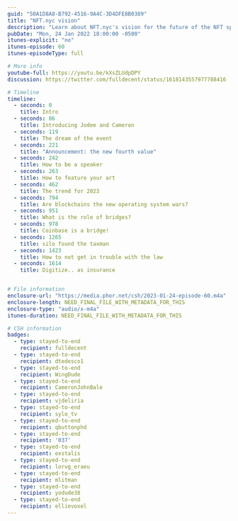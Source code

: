 ```yaml
---
guid: "50A1D8A8-B792-4516-9A4C-3D4DFE8B0389"
title: "NFT.nyc vision"
description: "Learn about NFT.nyc's vision for the future of the NFT space and how they're planning to bring the community together to share ideas. Hear from Jodee and Cameron, organizers of the largest event in the NFT and crypto space, about what to expect in 2023." 
pubDate: "Mon, 24 Jan 2022 18:00:00 -0500"
itunes-explicit: "no"
itunes-episode: 60
itunes-episodeType: full

# More info
youtube-full: https://youtu.be/kXsZLUdpDPY
discussion: https://twitter.com/fulldecent/status/1618143557977788416

# Timeline
timeline:
  - seconds: 0
    title: Intro
  - seconds: 86
    title: Introducing Jodee and Cameron
  - seconds: 119
    title: The dream of the event
  - seconds: 221
    title: "Announcement: the new fourth value"
  - seconds: 242
    title: How to be a speaker
  - seconds: 263
    title: How to feature your art
  - seconds: 462
    title: The trend for 2023
  - seconds: 794
    title: Are blockchains the new operating system wars?
  - seconds: 951
    title: What is the role of bridges?
  - seconds: 978
    title: Coinbase is a bridge!
  - seconds: 1265
    title: silo found the taxman
  - seconds: 1423
    title: How to not get in trouble with the law
  - seconds: 1614
    title: Digitize.. as insurance


# File information
enclosure-url: "https://media.phor.net/csh/2023-01-24-episode-60.m4a"
enclosure-length: NEED_FINAL_FILE_WITH_METADATA_FOR_THIS
enclosure-type: "audio/x-m4a"
itunes-duration: NEED_FINAL_FILE_WITH_METADATA_FOR_THIS

# CSH information
badges:
  - type: stayed-to-end
    recipient: fulldecent
  - type: stayed-to-end
    recipient: dtedesco1
  - type: stayed-to-end
    recipient: WingDude
  - type: stayed-to-end
    recipient: CameronJohnBale
  - type: stayed-to-end
    recipient: vjdeliria
  - type: stayed-to-end
    recipient: sylo_tv
  - type: stayed-to-end
    recipient: qbuttonphd
  - type: stayed-to-end
    recipient: '037'
  - type: stayed-to-end
    recipient: exstalis
  - type: stayed-to-end
    recipient: lorvg_eraeu
  - type: stayed-to-end
    recipient: mlitman
  - type: stayed-to-end
    recipient: yodude38
  - type: stayed-to-end
    recipient: ellievoxel
---
```

